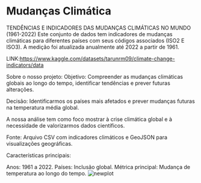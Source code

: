 # Mudanças Climática
TENDÊNCIAS E INDICADORES DAS MUDANÇAS CLIMÁTICAS NO MUNDO (1961-2022)
Este conjunto de dados tem indicadores de mudanças climáticas para diferentes países com seus códigos associados (ISO2 E ISO3). A medição foi atualizada anualmente até 2022 a partir de 1961.

LINK:https://www.kaggle.com/datasets/tarunrm09/climate-change-indicators/data

Sobre o nosso projeto:
Objetivo: Compreender as mudanças climáticas globais ao longo do tempo, identificar tendências e prever futuras alterações.

Decisão: Identificarmos os países mais afetados e prever mudanças futuras na temperatura média global.

A nossa análise tem como foco mostrar à crise climática global e à necessidade de valorizarmos dados científicos.

Fonte: Arquivo CSV com indicadores climáticos e GeoJSON para visualizações geográficas.

Características principais:

Anos: 1961 a 2022.
Países: Inclusão global.
Métrica principal: Mudança de temperatura ao longo do tempo.
![newplot](https://github.com/user-attachments/assets/5b6e9e34-6d20-4ade-ae21-146233358455)


